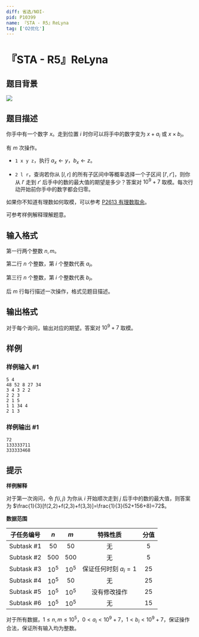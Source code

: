 ```yaml
---
diff: 省选/NOI-
pid: P10399
name: 『STA - R5』ReLyna
tag: ['O2优化']
---
```

# 『STA - R5』ReLyna
## 题目背景

![](https://pic.imgdb.cn/item/661a29dd68eb93571321ac89.webp)
## 题目描述

你手中有一个数字 $x$。走到位置 $i$ 时你可以将手中的数字变为 $x+a_i$ 或 $x\times b_i$。

有 $m$ 次操作。

- `1 x y z`，执行 $a_x\gets y$，$b_x\gets z$。

- `2 l r`，查询若你从 $[l,r]$ 的所有子区间中等概率选择一个子区间 $[l',r']$，则你从 $l'$ 走到 $r'$ 后手中的数的最大值的期望是多少？答案对 $10^9+7$ 取模。每次行动开始前你手中的数字都会归零。

如果你不知道有理数如何取模，可以参考 [P2613 有理数取余](https://www.luogu.com.cn/problem/P2613)。

可参考样例解释理解题意。
## 输入格式

第一行两个整数 $n,m$。

第二行 $n$ 个整数，第 $i$ 个整数代表 $a_i$。

第三行 $n$ 个整数，第 $i$ 个整数代表 $b_i$。

后 $m$ 行每行描述一次操作，格式见题目描述。
## 输出格式

对于每个询问，输出对应的期望。答案对 $10^9+7$ 取模。
## 样例

### 样例输入 #1
```
5 4
48 52 8 27 34 
3 4 3 2 2 
2 2 3
2 1 5
1 1 34 4
2 1 3

```
### 样例输出 #1
```
72
133333711
333333468
```
## 提示

**样例解释**

对于第一次询问，令 $f(i,j)$ 为你从 $i$ 开始顺次走到 $j$ 后手中的数的最大值，则答案为 $\frac{1}{3}[f(2,2)+f(2,3)+f(3,3)]=\frac{1}{3}(52+156+8)=72$。

**数据范围**

| 子任务编号 | $n$ | $m$ | 特殊性质 | 分值 |
| :-----------: | :-----------: | :-----------: | :-----------: | :-----------: |
| Subtask #1 | $50$ | $50$ | 无 | 5 |
| Subtask #2 | $500$ | $500$ | 无 | 5 |
| Subtask #3 | $10^5$ | $10^5$ | 保证任何时刻 $a_i=1$ | 25 |
| Subtask #4 | $10^5$ | $50$ | 无 | 25 |
| Subtask #5 | $10^5$ | $10^5$ | 没有修改操作 | 25 |
| Subtask #6 | $10^5$ | $10^5$ | 无 | 15 |

对于所有数据，$1\le n,m\le 10^5$，$0<a_i<10^9+7$，$1<b_i<10^9+7$，保证操作合法，保证所有输入均为整数。
